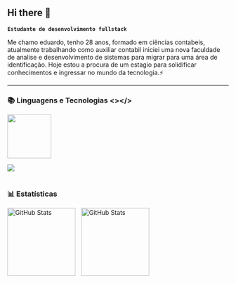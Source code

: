## Hi there 👋
<link rel="stylesheet" type='text/css' href="https://cdn.jsdelivr.net/gh/devicons/devicon@latest/devicon.min.css" />

<link rel="stylesheet" type='text/css' href="https://cdn.jsdelivr.net/gh/devicons/devicon@latest/devicon.min.css" />
          

**`Estudante de desenvolvimento fullstack`**

Me chamo eduardo, tenho 28 anos, formado em ciências contabeis, atualmente trabalhando como auxiliar contabil iniciei uma nova faculdade de analise e desenvolvimento de sistemas para migrar para uma área de identificação. Hoje estou a procura de um estagio para solidificar conhecimentos e ingressar no mundo da tecnologia.⚡

<p align="left">


</p>

---

### 📚 Linguagens e Tecnologias <></>



<img 
  height = "100"
  src="https://cdn.jsdelivr.net/gh/devicons/devicon@latest/icons/java/java-original.svg" 
  />


<img src="https://cdn.jsdelivr.net/gh/devicons/devicon@latest/icons/threedsmax/threedsmax-original.svg" />

<br/>
<br/>

### 📊 Estatísticas

<p>
  <img 
    align="left" 
    alt="GitHub Stats" 
    height="155" 
    style="padding-right: 10px;" 
    src="https://github-readme-stats.vercel.app/api?username=eduardoMonteiroFullstack&show_icons=true&theme=tokyonight&include_all_commits=true&locale=pt-br" 
  />

<img 
      align="left" 
      alt="GitHub Stats" 
      height="155" 
      src="https://github-readme-stats.vercel.app/api/top-langs/?username=eduardoMonteiroFullstack&theme=tokyonight&layout=compact&custom_title=Tecnologias&langs_count=9" 
  />

</p>


